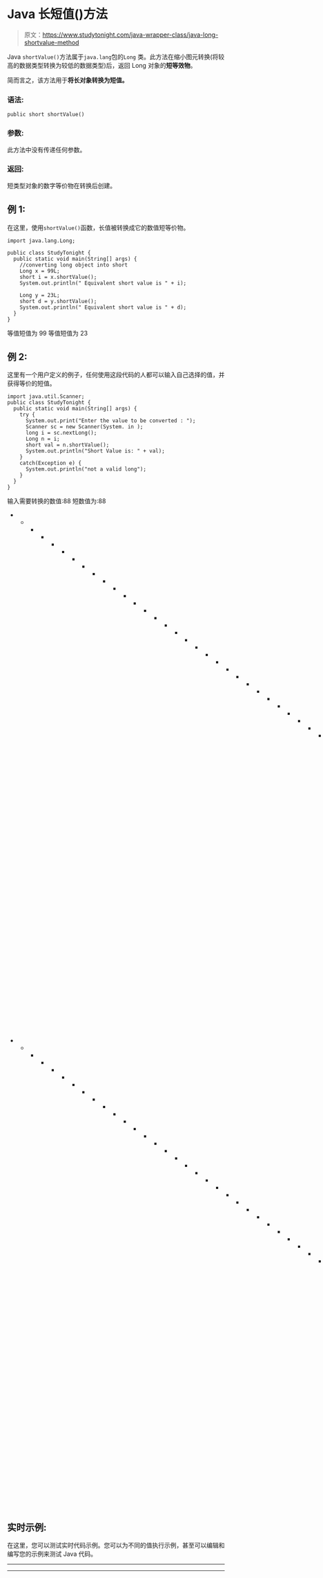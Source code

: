 # Java 长短值()方法

> 原文：<https://www.studytonight.com/java-wrapper-class/java-long-shortvalue-method>

Java `shortValue()`方法属于`java.lang`包的`Long` 类。此方法在缩小图元转换(将较高的数据类型转换为较低的数据类型)后，返回 Long 对象的**短等效物**。

简而言之，该方法用于**将长对象转换为短值。**

### 语法:

```
public short shortValue() 
```

### 参数:

此方法中没有传递任何参数。

### 返回:

短类型对象的数字等价物在转换后创建。

## 例 1:

在这里，使用`shortValue()`函数，长值被转换成它的数值短等价物。

```
import java.lang.Long;

public class StudyTonight {
  public static void main(String[] args) {
    //converting long object into short
    Long x = 99L;
    short i = x.shortValue();
    System.out.println(" Equivalent short value is " + i);

    Long y = 23L;
    short d = y.shortValue();
    System.out.println(" Equivalent short value is " + d);
  }
}
```

等值短值为 99
等值短值为 23

## 例 2:

这里有一个用户定义的例子，任何使用这段代码的人都可以输入自己选择的值，并获得等价的短值。

```
import java.util.Scanner;
public class StudyTonight {
  public static void main(String[] args) {
    try {
      System.out.print("Enter the value to be converted : ");
      Scanner sc = new Scanner(System. in );
      long i = sc.nextLong();
      Long n = i;
      short val = n.shortValue();
      System.out.println("Short Value is: " + val);
    }
    catch(Exception e) {
      System.out.println("not a valid long");
    }
  }
}
```

输入需要转换的数值:88
短数值为:88
* * * * * * * * * * * * * * * * * * * * * * * * * * * * * * * * * * * * * * * * * * * * T3】输入需要转换的数值:-556
短数值为:-556
* * * * * * * * * * * * * * * * * * * * * * * * * * * * * * * * * * * * * * *输入需要转换的数值:0x522
不是有效的长数值

## 实时示例:

在这里，您可以测试实时代码示例。您可以为不同的值执行示例，甚至可以编辑和编写您的示例来测试 Java 代码。

* * *

* * *